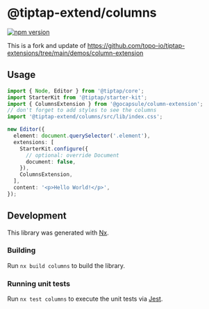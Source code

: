# @tiptap-extend/columns

[![npm version](https://badge.fury.io/js/@tiptap-extend%2Fcolumns.svg)](https://badge.fury.io/js/@tiptap-extend%2Fcolumns)

This is a fork and update of https://github.com/topo-io/tiptap-extensions/tree/main/demos/column-extension

## Usage

```ts
import { Node, Editor } from '@tiptap/core';
import StarterKit from '@tiptap/starter-kit';
import { ColumnsExtension } from '@gocapsule/column-extension';
// don't forget to add styles to see the columns
import '@tiptap-extend/columns/src/lib/index.css';

new Editor({
  element: document.querySelector('.element'),
  extensions: [
    StarterKit.configure({
      // optional: override Document
      document: false,
    }),
    ColumnsExtension,
  ],
  content: '<p>Hello World!</p>',
});
```

## Development

This library was generated with [Nx](https://nx.dev).

### Building

Run `nx build columns` to build the library.

### Running unit tests

Run `nx test columns` to execute the unit tests via [Jest](https://jestjs.io).
